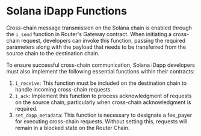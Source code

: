 # Solana iDapp Functions

Cross-chain message transmission on the Solana chain is enabled through the `i_send` function in Router's Gateway contract. When initiating a cross-chain request, developers can invoke this function, passing the required parameters along with the payload that needs to be transferred from the source chain to the destination chain.

To ensure successful cross-chain communication, Solana iDapp developers must also implement the following essential functions within their contracts:
1. `i_receive`: This function must be included on the destination chain to handle incoming cross-chain requests.
2. `i_ack`: Implement this function to process acknowledgment of requests on the source chain, particularly when cross-chain acknowledgment is required.
3. `set_dapp_metadata`: This function is necessary to designate a fee_payer for executing cross-chain requests. Without setting this, requests will remain in a blocked state on the Router Chain.
